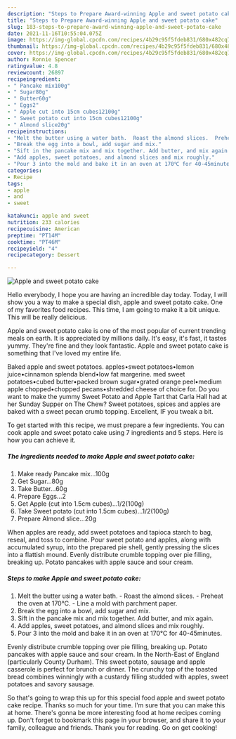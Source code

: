 ```yaml
---
description: "Steps to Prepare Award-winning Apple and sweet potato cake"
title: "Steps to Prepare Award-winning Apple and sweet potato cake"
slug: 183-steps-to-prepare-award-winning-apple-and-sweet-potato-cake
date: 2021-11-16T10:55:04.075Z
image: https://img-global.cpcdn.com/recipes/4b29c95f5fdeb831/680x482cq70/apple-and-sweet-potato-cake-recipe-main-photo.jpg
thumbnail: https://img-global.cpcdn.com/recipes/4b29c95f5fdeb831/680x482cq70/apple-and-sweet-potato-cake-recipe-main-photo.jpg
cover: https://img-global.cpcdn.com/recipes/4b29c95f5fdeb831/680x482cq70/apple-and-sweet-potato-cake-recipe-main-photo.jpg
author: Ronnie Spencer
ratingvalue: 4.8
reviewcount: 26897
recipeingredient:
- " Pancake mix100g"
- " Sugar80g"
- " Butter60g"
- " Eggs2"
- " Apple cut into 15cm cubes12100g"
- " Sweet potato cut into 15cm cubes12100g"
- " Almond slice20g"
recipeinstructions:
- "Melt the butter using a water bath.  Roast the almond slices.  Preheat the oven at 170℃. Line a mold with parchment paper."
- "Break the egg into a bowl, add sugar and mix."
- "Sift in the pancake mix and mix together. Add butter, and mix again."
- "Add apples, sweet potatoes, and almond slices and mix roughly."
- "Pour 3 into the mold and bake it in an oven at 170℃ for 40-45minutes."
categories:
- Recipe
tags:
- apple
- and
- sweet

katakunci: apple and sweet 
nutrition: 233 calories
recipecuisine: American
preptime: "PT14M"
cooktime: "PT46M"
recipeyield: "4"
recipecategory: Dessert

---
```



![Apple and sweet potato cake](https://img-global.cpcdn.com/recipes/4b29c95f5fdeb831/680x482cq70/apple-and-sweet-potato-cake-recipe-main-photo.jpg)

Hello everybody, I hope you are having an incredible day today. Today, I will show you a way to make a special dish, apple and sweet potato cake. One of my favorites food recipes. This time, I am going to make it a bit unique. This will be really delicious.

Apple and sweet potato cake is one of the most popular of current trending meals on earth. It is appreciated by millions daily. It's easy, it's fast, it tastes yummy. They're fine and they look fantastic. Apple and sweet potato cake is something that I've loved my entire life.

Baked apple and sweet potatoes. apples•sweet potatoes•lemon juice•cinnamon splenda blend•low fat margerine. med sweet potatoes•cubed butter•packed brown sugar•grated orange peel•medium apple chopped•chopped pecans•shredded cheese of choice for. Do you want to make the yummy Sweet Potato and Apple Tart that Carla Hall had at her Sunday Supper on The Chew? Sweet potatoes, spices and apples are baked with a sweet pecan crumb topping. Excellent, IF you tweak a bit.


To get started with this recipe, we must prepare a few ingredients. You can cook apple and sweet potato cake using 7 ingredients and 5 steps. Here is how you can achieve it.

<!--inarticleads1-->

##### The ingredients needed to make Apple and sweet potato cake:

1. Make ready  Pancake mix...100g
1. Get  Sugar...80g
1. Take  Butter...60g
1. Prepare  Eggs...2
1. Get  Apple (cut into 1.5cm cubes)...1/2(100g)
1. Take  Sweet potato (cut into 1.5cm cubes)...1/2(100g)
1. Prepare  Almond slice...20g


When apples are ready, add sweet potatoes and tapioca starch to bag, reseal, and toss to combine. Pour sweet potato and apples, along with accumulated syrup, into the prepared pie shell, gently pressing the slices into a flattish mound. Evenly distribute crumble topping over pie filling, breaking up. Potato pancakes with apple sauce and sour cream. 

<!--inarticleads2-->

##### Steps to make Apple and sweet potato cake:

1. Melt the butter using a water bath.  - Roast the almond slices.  - Preheat the oven at 170℃. - Line a mold with parchment paper.
1. Break the egg into a bowl, add sugar and mix.
1. Sift in the pancake mix and mix together. Add butter, and mix again.
1. Add apples, sweet potatoes, and almond slices and mix roughly.
1. Pour 3 into the mold and bake it in an oven at 170℃ for 40-45minutes.


Evenly distribute crumble topping over pie filling, breaking up. Potato pancakes with apple sauce and sour cream. In the North-East of England (particularly County Durham). This sweet potato, sausage and apple casserole is perfect for brunch or dinner. The crunchy top of the toasted bread combines winningly with a custardy filling studded with apples, sweet potatoes and savory sausage. 

So that's going to wrap this up for this special food apple and sweet potato cake recipe. Thanks so much for your time. I'm sure that you can make this at home. There's gonna be more interesting food at home recipes coming up. Don't forget to bookmark this page in your browser, and share it to your family, colleague and friends. Thank you for reading. Go on get cooking!
